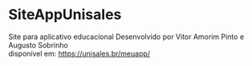 # SiteAppUnisales
Site para aplicativo educacional 
Desenvolvido por Vitor Amorim Pinto e Augusto Sobrinho <br>
disponível em: https://unisales.br/meuapp/
